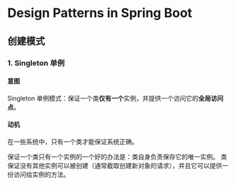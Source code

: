 # Design Patterns in Spring Boot

## 创建模式

### 1. Singleton 单例

#### 意图

Singleton 单例模式：保证一个类**仅有一个**实例，并提供一个访问它的**全局访问点**。

#### 动机

在一些系统中，只有一个类才能保证系统正确。

保证一个类只有一个实例的一个好的办法是：类自身负责保存它的唯一实例。
类保证没有其他实例可以被创建（通常截取创建新对象的请求），并且它可以提供一份访问给实例的方法。